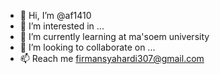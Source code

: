 - 👋 Hi, I’m @af1410
- 👀 I’m interested in ...
- 🌱 I’m currently learning at ma'soem university
- 💞️ I’m looking to collaborate on ...
- 📫 Reach me firmansyahardi307@gmail.com

<!---
af1410/af1410 is a ✨ special ✨ repository because its `README.md` (this file) appears on your GitHub profile.
You can click the Preview link to take a look at your changes.
--->

